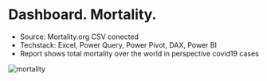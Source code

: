 # Dashboard. Mortality.

- Source: Mortality.org CSV conected
- Techstack: Excel, Power Query, Power Pivot, DAX, Power BI	
- Report shows total mortality over the world in perspective covid19 cases

![mortality](https://github.com/MarcinHemoroid/Power-Bi.-Mortality/assets/117445070/6f3c540c-56ef-4f11-abd0-af7cfc11dde4)
